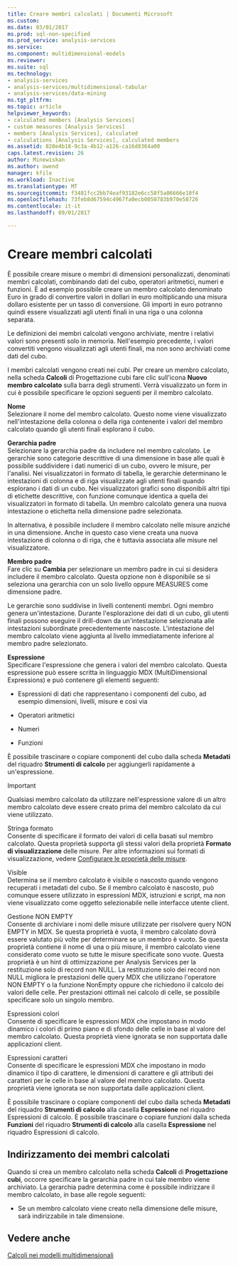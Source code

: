 ```yaml
---
title: Creare membri calcolati | Documenti Microsoft
ms.custom: 
ms.date: 03/01/2017
ms.prod: sql-non-specified
ms.prod_service: analysis-services
ms.service: 
ms.component: multidimensional-models
ms.reviewer: 
ms.suite: sql
ms.technology:
- analysis-services
- analysis-services/multidimensional-tabular
- analysis-services/data-mining
ms.tgt_pltfrm: 
ms.topic: article
helpviewer_keywords:
- calculated members [Analysis Services]
- custom measures [Analysis Services]
- members [Analysis Services], calculated
- calculations [Analysis Services], calculated members
ms.assetid: 820e4b18-9c3a-4b12-a126-ca16d8364a00
caps.latest.revision: 26
author: Minewiskan
ms.author: owend
manager: kfile
ms.workload: Inactive
ms.translationtype: MT
ms.sourcegitcommit: f3481fcc2bb74eaf93182e6cc58f5a06666e10f4
ms.openlocfilehash: 73feb8d67594c4967fa0ecb0050783b970e58726
ms.contentlocale: it-it
ms.lasthandoff: 09/01/2017

---
```

# <a name="create-calculated-members"></a>Creare membri calcolati
  È possibile creare misure o membri di dimensioni personalizzati, denominati membri calcolati, combinando dati del cubo, operatori aritmetici, numeri e funzioni. È ad esempio possibile creare un membro calcolato denominato Euro in grado di convertire valori in dollari in euro moltiplicando una misura dollaro esistente per un tasso di conversione. Gli importi in euro potranno quindi essere visualizzati agli utenti finali in una riga o una colonna separata.  
  
 Le definizioni dei membri calcolati vengono archiviate, mentre i relativi valori sono presenti solo in memoria. Nell'esempio precedente, i valori convertiti vengono visualizzati agli utenti finali, ma non sono archiviati come dati del cubo.  
  
 I membri calcolati vengono creati nei cubi. Per creare un membro calcolato, nella scheda **Calcoli** di Progettazione cubi fare clic sull'icona **Nuovo membro calcolato** sulla barra degli strumenti. Verrà visualizzato un form in cui è possibile specificare le opzioni seguenti per il membro calcolato.  
  
 **Nome**  
 Selezionare il nome del membro calcolato. Questo nome viene visualizzato nell'intestazione della colonna o della riga contenente i valori del membro calcolato quando gli utenti finali esplorano il cubo.  
  
 **Gerarchia padre**  
 Selezionare la gerarchia padre da includere nel membro calcolato. Le gerarchie sono categorie descrittive di una dimensione in base alle quali è possibile suddividere i dati numerici di un cubo, ovvero le misure, per l'analisi. Nei visualizzatori in formato di tabella, le gerarchie determinano le intestazioni di colonna e di riga visualizzate agli utenti finali quando esplorano i dati di un cubo. Nei visualizzatori grafici sono disponibili altri tipi di etichette descrittive, con funzione comunque identica a quella dei visualizzatori in formato di tabella. Un membro calcolato genera una nuova intestazione o etichetta nella dimensione padre selezionata.  
  
 In alternativa, è possibile includere il membro calcolato nelle misure anziché in una dimensione. Anche in questo caso viene creata una nuova intestazione di colonna o di riga, che è tuttavia associata alle misure nel visualizzatore.  
  
 **Membro padre**  
 Fare clic su **Cambia** per selezionare un membro padre in cui si desidera includere il membro calcolato. Questa opzione non è disponibile se si seleziona una gerarchia con un solo livello oppure MEASURES come dimensione padre.  
  
 Le gerarchie sono suddivise in livelli contenenti membri. Ogni membro genera un'intestazione. Durante l'esplorazione dei dati di un cubo, gli utenti finali possono eseguire il drill-down da un'intestazione selezionata alle intestazioni subordinate precedentemente nascoste. L'intestazione del membro calcolato viene aggiunta al livello immediatamente inferiore al membro padre selezionato.  
  
 **Espressione**  
 Specificare l'espressione che genera i valori del membro calcolato. Questa espressione può essere scritta in linguaggio MDX (MultiDimensional Expressions) e può contenere gli elementi seguenti:  
  
-   Espressioni di dati che rappresentano i componenti del cubo, ad esempio dimensioni, livelli, misure e così via  
  
-   Operatori aritmetici  
  
-   Numeri  
  
-   Funzioni  
  
 È possibile trascinare o copiare componenti del cubo dalla scheda **Metadati** del riquadro **Strumenti di calcolo** per aggiungerli rapidamente a un'espressione.  
  
> [!IMPORTANT]  
>  Qualsiasi membro calcolato da utilizzare nell'espressione valore di un altro membro calcolato deve essere creato prima del membro calcolato da cui viene utilizzato.  
  
 Stringa formato  
 Consente di specificare il formato dei valori di cella basati sul membro calcolato. Questa proprietà supporta gli stessi valori della proprietà **Formato di visualizzazione** delle misure. Per altre informazioni sui formati di visualizzazione, vedere [Configurare le proprietà delle misure](../../analysis-services/multidimensional-models/configure-measure-properties.md).  
  
 Visible  
 Determina se il membro calcolato è visibile o nascosto quando vengono recuperati i metadati del cubo. Se il membro calcolato è nascosto, può comunque essere utilizzato in espressioni MDX, istruzioni e script, ma non viene visualizzato come oggetto selezionabile nelle interfacce utente client.  
  
 Gestione NON EMPTY  
 Consente di archiviare i nomi delle misure utilizzate per risolvere query NON EMPTY in MDX. Se questa proprietà è vuota, il membro calcolato dovrà essere valutato più volte per determinare se un membro è vuoto. Se questa proprietà contiene il nome di una o più misure, il membro calcolato viene considerato come vuoto se tutte le misure specificate sono vuote. Questa proprietà è un hint di ottimizzazione per Analysis Services per la restituzione solo di record non NULL. La restituzione solo dei record non NULL migliora le prestazioni delle query MDX che utilizzano l'operatore NON EMPTY o la funzione NonEmpty oppure che richiedono il calcolo dei valori delle celle. Per prestazioni ottimali nei calcolo di celle, se possibile specificare solo un singolo membro.  
  
 Espressioni colori  
 Consente di specificare le espressioni MDX che impostano in modo dinamico i colori di primo piano e di sfondo delle celle in base al valore del membro calcolato. Questa proprietà viene ignorata se non supportata dalle applicazioni client.  
  
 Espressioni caratteri  
 Consente di specificare le espressioni MDX che impostano in modo dinamico il tipo di carattere, le dimensioni di carattere e gli attributi dei caratteri per le celle in base al valore del membro calcolato. Questa proprietà viene ignorata se non supportata dalle applicazioni client.  
  
 È possibile trascinare o copiare componenti del cubo dalla scheda **Metadati** del riquadro **Strumenti di calcolo** alla casella **Espressione** nel riquadro Espressioni di calcolo. È possibile trascinare o copiare funzioni dalla scheda **Funzioni** del riquadro **Strumenti di calcolo** alla casella **Espressione** nel riquadro Espressioni di calcolo.  
  
## <a name="addressing-calculated-members"></a>Indirizzamento dei membri calcolati  
 Quando si crea un membro calcolato nella scheda **Calcoli** di **Progettazione cubi**, occorre specificare la gerarchia padre in cui tale membro viene archiviato. La gerarchia padre determina come è possibile indirizzare il membro calcolato, in base alle regole seguenti:  
  
-   Se un membro calcolato viene creato nella dimensione delle misure, sarà indirizzabile in tale dimensione.  
  
## <a name="see-also"></a>Vedere anche  
 [Calcoli nei modelli multidimensionali](../../analysis-services/multidimensional-models/calculations-in-multidimensional-models.md)  
  
  

